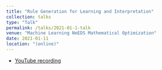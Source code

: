 ```yaml
---
title: "Rule Generation for Learning and Interpretation"
collection: talks
type: "Talk"
permalink: /talks/2021-01-1-talk
venue: "Machine Learning NeEDS Mathematical Optimization"
date: 2021-01-11
location: "(online)"
---
```


- [YouTube recording](https://www.youtube.com/watch?v=ekcQEYd9C88)
